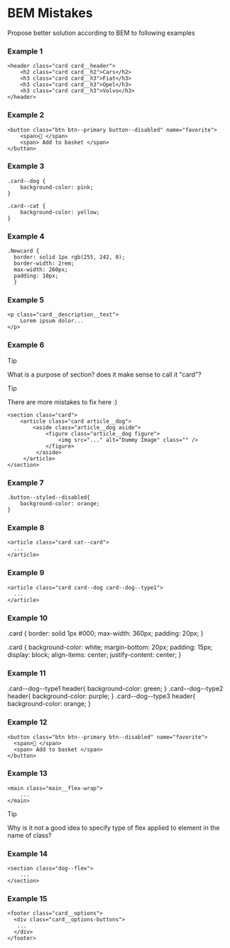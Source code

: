 # BEM Mistakes

Propose better solution according to BEM to following examples

### Example 1
    <header class="card card__header">
        <h2 class="card card__h2">Cars</h2>
        <h3 class="card card__h3">Fiat</h3>
        <h3 class="card card__h3">Opel</h3>
        <h3 class="card card__h3">Volvo</h3>
    </header>

### Example 2
    <button class="btn btn--primary button--disabled" name="favorite">
        <span>🚀 </span>
        <span> Add to basket </span>
    </button>

### Example 3
    .card--dog {
        background-color: pink;
    }
    
    .card--cat {
        background-color: yellow;
    }

### Example 4
    .Newcard {
      border: solid 1px rgb(255, 242, 0);
      border-width: 2rem;
      max-width: 260px;
      padding: 10px;
      }

### Example 5
    <p class="card__description__text">
        Lorem ipsum dolor...
    </p>

### Example 6
> [!TIP]
> What is a purpose of section? does it make sense to call it "card"?

> [!TIP]
> There are more mistakes to fix here :)

    <section class="card">
        <article class="card article__dog">
            <aside class="article__dog aside">
                <figure class="article__dog figure">
                    <img src="..." alt="Dummy Image" class="" />
                </figure>
             </aside>
         </article>
    </section>

### Example 7
    .button--styled--disabled{
        background-color: orange;
    }

### Example 8
    <article class="card cat--card">
      ...
    </article>

### Example 9
    <article class="card card--dog card--dog--type1">
      ...
    </article>

### Example 10
   .card {
    border: solid 1px #000;
    max-width: 360px;
    padding: 20px;
   }
  
   .card {
    background-color: white;
    margin-bottom: 20px;
    padding: 15px;
    display: block;
    align-items: center;
    justify-content: center;
   }

### Example 11
   .card--dog--type1 header{
    background-color: green;
  }
   .card--dog--type2 header{
    background-color: purple;
  }
   .card--dog--type3 header{
    background-color: orange;
  }

### Example 12
    <button class="btn btn--primary btn--disabled" name="favorite">
      <span>🚀 </span>
      <span> Add to basket </span>
    </button>

### Example 13
    <main class="main__flex-wrap">
        ...
    </main>
> [!TIP]
> Why is it not a good idea to specify type of flex applied to element in the name of class?

    
### Example 14
    <section class="dog--flex">
        ...
    </section>

### Example 15
    <footer class="card__options">
      <div class="card__options-buttons">
       ...
      </div>
    </footer>
